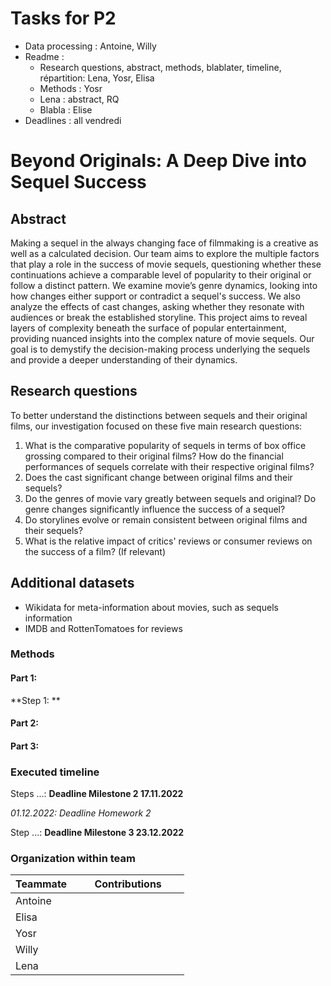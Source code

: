 # Tasks for P2
- Data processing : Antoine, Willy
- Readme :
  - Research questions, abstract, methods, blablater, timeline, répartition: Lena, Yosr, Elisa
  - Methods : Yosr
  - Lena : abstract, RQ
  - Blabla : Elise
- Deadlines : all vendredi  

# Beyond Originals: A Deep Dive into Sequel Success

## Abstract

Making a sequel in the always changing face of filmmaking is a creative as well as a calculated decision. Our team aims to explore the multiple factors that play a role in the success of movie sequels, questioning whether these continuations achieve a comparable level of popularity to their original or follow a distinct pattern. 
We examine movie’s genre dynamics, looking into how changes either support or contradict a sequel's success. We also analyze the effects of cast changes, asking whether they resonate with audiences or break the established storyline. 
This project aims to reveal layers of complexity beneath the surface of popular entertainment, providing nuanced insights into the complex nature of movie sequels. Our goal is to demystify the decision-making process underlying the sequels and provide a deeper understanding of their dynamics.

## Research questions

To better understand the distinctions between sequels and their original films, our investigation focused on these five main research questions:

1. What is the comparative popularity of sequels in terms of box office grossing compared to their original films? How do the financial performances of sequels correlate with their respective original films?
2. Does the cast significant change between original films and their sequels?
3. Do the genres of movie vary greatly between sequels and original? Do genre changes significantly influence the success of a sequel?
4. Do storylines evolve or remain consistent between original films and their sequels?
5. What is the relative impact of critics' reviews or consumer reviews on the success of a film? (If relevant)

## Additional datasets
- Wikidata for meta-information about movies, such as sequels information
- IMDB and RottenTomatoes for reviews

### Methods

#### Part 1: 

**Step 1: ** 

#### Part 2:

#### Part 3: 


### Executed timeline

Steps ...: **Deadline Milestone 2 17.11.2022**

*01.12.2022: Deadline Homework 2*

Step ...: **Deadline Milestone 3 23.12.2022**

### Organization within team

<table class="tg" style="table-layout: fixed; width: 342px">
<colgroup>
<col style="width: 16px">
<col style="width: 180px">
</colgroup>
<thead>
  <tr>
    <th class="tg-0lax">Teammate</th>
    <th class="tg-0lax">Contributions</th>
  </tr>
</thead>
<tbody>
  <tr>
    <td class="tg-0lax">Antoine </td>
    <td class="tg-0lax"> 
  </tr>
  <tr>
    <td class="tg-0lax">Elisa </td>
    <td class="tg-0lax"> 
  </tr>
  <tr>
    <td class="tg-0lax">Yosr</td>
    <td class="tg-0lax"> 
  </tr>
  <tr>
    <td class="tg-0lax">Willy</td>
    <td class="tg-0lax"> 
  </tr>
  <tr>
    <td class="tg-0lax">Lena</td>
    <td class="tg-0lax">
  </tr>
</tbody>
</table>

